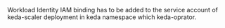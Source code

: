 Workload Identity IAM binding has to be added to the service account of keda-scaler deployment in keda namespace which keda-oprator.